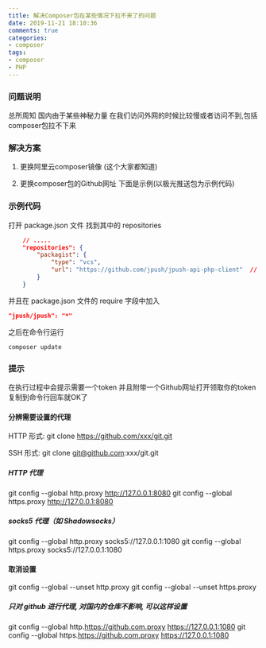 ```yaml
---
title: 解决Composer包在某些情况下拉不来了的问题
date: 2019-11-21 18:10:36
comments: true
categories:
- composer
tags:
- composer
- PHP
---
```


### 问题说明

总所周知 国内由于某些神秘力量 在我们访问外网的时候比较慢或者访问不到,包括composer包拉不下来


### 解决方案

1. 更换阿里云composer镜像 (这个大家都知道)

2. 更换composer包的Github网址 下面是示例(以极光推送包为示例代码)


### 示例代码
打开  package.json 文件 找到其中的 repositories
```json
	// .....
	"repositories": {
	    "packagist": {
	        "type": "vcs",
	        "url": "https://github.com/jpush/jpush-api-php-client"  // 你需要拉下来包的GitHub网址
	    }
	}
```

并且在 package.json 文件的  require 字段中加入

```json
"jpush/jpush": "*"
```

之后在命令行运行

```shell
composer update
```

### 提示
在执行过程中会提示需要一个token 并且附带一个Github网址打开领取你的token复制到命令行回车就OK了


#### 分辨需要设置的代理
HTTP 形式:
git clone https://github.com/xxx/git.git

SSH 形式:
git clone git@github.com:xxx/git.git


##### HTTP 代理
git config --global http.proxy http://127.0.0.1:8080
git config --global https.proxy http://127.0.0.1:8080

##### socks5 代理（如 Shadowsocks）
git config --global http.proxy socks5://127.0.0.1:1080
git config --global https.proxy socks5://127.0.0.1:1080

#### 取消设置
git config --global --unset http.proxy
git config --global --unset https.proxy

##### 只对 github 进行代理, 对国内的仓库不影响, 可以这样设置
git config --global http.https://github.com.proxy https://127.0.0.1:1080
git config --global https.https://github.com.proxy https://127.0.0.1:1080